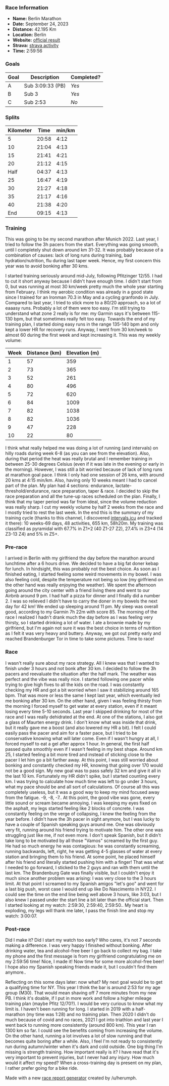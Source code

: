 
### Race Information
* **Name:** Berlin Marathon
* **Date:** September 24, 2023
* **Distance:** 42.195 Km
* **Location:** Berlin
* **Website:** [official result](https://berlin.r.mikatiming.com/2023/?content=detail&fpid=search&pid=search&idp=HCH3C0OH77B79&lang=EN_CAP&event=BML&event_main_group=BMW+BERLIN+MARATHON&search%5Bname%5D=Campolongo&search_event=BML)
* **Strava:** [strava activity](https://www.strava.com/activities/9910402390?share_sig=15B2CB921695804189&utm_medium=social&utm_source=ios_share)
* **Time:** 2:59:56

### Goals
| Goal | Description | Completed? |
|------|------------------|-------|
| A    | Sub 3:09:33 (PB) | *Yes* |
| B    | Sub 3    		  | *Yes* |
| C    | Sub 2:53 		  | *No*  |

### Splits
| Kilometer | Time | min/km |
|------|-------|------|
| 5    | 20:58 | 4:12 |
| 10   | 21:04 | 4:13 |
| 15   | 21:41 | 4:21 |
| 20   | 21:12 | 4:15 |
| Half | 04:37 | 4:13 |
| 25   | 16:47 | 4:19 |
| 30   | 21:27 | 4:18 |
| 35   | 21:17 | 4:16 |
| 40   | 21:38 | 4:20 |
| End  | 09:15 | 4:13 |

### Training

This was going to be my second marathon after Munich 2022. Last year, I tried to follow the 3h pacers from the start. Everything was going smooth, until I completely shut down around km 31-32. It was probably because of a combination of causes: lack of long runs during training, bad hydration/nutrition, flu during last taper week. Hence, my first concern this year was to avoid bonking after 30 kms. 

I started training seriously around mid-July, following Pfitzinger 12/55. I had to cut it short anyway because I didn't have enough time. I didn't start from 0, but was running at most 30 km/week pretty much the whole year starting from February. I think my aerobic condition was already in a good state since I trained for an Ironman 70.3 in May and a cycling granfondo in July. Compared to last year, I tried to stick more to a 80/20 approach, so a lot of eaaasy runs. Probably a lot of them were too easy. I'm still trying to understand what zone 2 really is for me: my Garmin says it's between 115-130 bpm, but that sometimes really felt too easy. Towards the end of my training plan, I started doing easy runs in the range 135-140 bpm and only kept a lower HR for recovery runs. Anyway, I went from 30 km/week to almost 60 during the first week and kept increasing it. This was my weekly volume:

| Week | Distance (km) | Elevation (m) |
|----|-----------|---------------------|
| 1  | 57 | 359  |
| 2  | 73 | 365  |
| 3  | 52 | 261  |
| 4  | 80 | 496  |
| 5  | 72 | 620  |
| 6  | 84 | 1009 |
| 7  | 82 | 1038 |
| 8  | 82 | 1036 |
| 9  | 47 | 228  |
| 10 | 22 | 80   |

I think what really helped me was doing a lot of running (and intervals) on hilly roads during week 6-8 (as you can see from the elevation). Also, during that period the heat was really brutal and I remember training in between 25-30 degrees Celsius (even if it was late in the evening or early in the morning). However, I was still a bit worried because of lack of long runs at marathon goal pace. I think I only had one session of 26 kms, with around 20 kms at 4:15 min/km. Also, having only 10 weeks meant I had to cancel part of the plan. My plan had 4 sections: endurance, lactate-threshold/endurance, race preparation, taper & race. I decided to skip the race preparation and all the tune-up races scheduled on the plan. Finally, I think that my taper period was far from ideal, since the volume reduction was really sharp. I cut my weekly volume by half 2 weeks from the race and I mostly tried to rest the last week. In the end this is the summary of my training cycle (thanks to this channel, I discovered [intervals.icu](https://intervals.icu/) and tracked it there): 10 weeks-69 days, 48 activities, 655 km, 58h20m. My training was classified as pyramidal with 67.7% in Z1+2 (40 Z1-27 Z2), 27.4% in Z3+4 (14 Z3-13 Z4) and 5% in Z5+.

### Pre-race

I arrived in Berlin with my girlfriend the day before the marathon around lunchtime after a 6 hours drive. We decided to have a big fat doner kebap for lunch. In hindsight, this was probably not the best choice. As soon as I finished eating, I started feeling some weird movements in my bowel. I was also feeling cold, despite the temperature not being so low (my girlfriend on the other hand was really enjoying the weather). We spent the afternoon going around the city center with a friend living there and went to our Airbnb around 9 pm. I had half a pizza for dinner and I finally did a number 2. I was so relieved I didn't have to carry the doner in my bowels the next day for 42 km! We ended up sleeping around 11 pm. My sleep was overall good, according to my Garmin 7h 22m with score 85. The morning of the race I realized I hadn't drank much the day before as I was feeling very thirsty, so I started drinking a lot of water. I ate a brownie made by my girlfriend, but I'm again not sure it was the best choice in terms of nutrition as I felt it was very heavy and buttery. Anyway, we got out pretty early and reached Brandenburger Tor in time to take some pictures. Time to race!

### Race

I wasn't really sure about my race strategy. All I knew was that I wanted to finish under 3 hours and not bonk after 30 km. I decided to follow the 3h pacers and reevaluate the situation after the half mark. The weather was perfect and the vibe was really nice. I started following one pacer while trying to give high fives to all the kids on the road. I was constantly checking my HR and got a bit worried when I saw it stabilizing around 165 bpm. That was more or less the same I kept last year, which eventually led me bonking after 30 km. On the other hand, given I was feeling thirsty from the morning I forced myself to get water at every station, even if it meant losing every time 5-10 seconds. Last year I skipped drinking for most of the race and I was really dehidrated at the end. At one of the stations, I also got a glass of Maurten energy drink. I don't know what was inside that drink, but it really gave me a boost (and also lowered my HR a bit). I felt I could easily pass the pacer and aim for a faster pace, but I tried to be conservative knowing what will later come. Even if I wasn't hungry at all, I forced myself to eat a gel after approx 1 hour. In general, the first half passed quite smoothly even if I wasn't feeling in my best shape. Around km 25, I started feeling a bit more tired and instead of sticking close to the pacer I let him go a bit farther away. At this point, I was still worried about bonking and constantly checked my HR, knowing that going over 170 would not be a good sign. My new goal was to pass safely 32 km and give it all in the last 10 km. Fortunately my HR didn't spike, but I started counting every km. I was trying to calculate how much time was left to go under 3 hours, what my pace should be and all sort of calculations. Of course all this was completely useless, but it was a good way to keep my mind focused away from the fatigue. -9, -8, -7.. At this point, the good vibe was gone, every little sound or scream became annoying. I was keeping my eyes fixed on the asphalt, my legs started feeling like 2 blocks of concrete. I was constantly feeling on the verge of collapsing, I knew the feeling from the year before. I didn't have the 3h pacer in sight anymore, but I was lucky to have a couple of Spanish speaking guys around me. One was obviously very fit, running around his friend trying to motivate him. The other one was struggling just like me, if not even more. I don't speak Spanish, but it didn't take long to be motivated by all those "Vamos" screamed by the first guy. He had so much energy he was contagious: he was constantly screaming, running backwards, left, right, he was getting 4-5 glasses of water at every station and bringing them to his friend. At some point, he placed himself after his friend and literally started pushing him with a finger! That was what I needed to go forward, I sticked to the 2 guys and ran with them until the last km. The Brandenburg Gate was finally visible, but I couldn't enjoy it much since another problem was arising: I was very close to the 3 hours limit. At that point I screamed to my Spanish amigos "let's goo" and went for a last big push, worst case I would end up like Do Nascimento in NY22. I could see the time on the end line being well above 3 hours, like 3:03, but I also knew I passed under the start line a bit later than the official start. Then I started looking at my watch: 2:59:30, 2:59:40, 2:59:50.. My heart is exploding, my legs will thank me later, I pass the finish line and stop my watch: 3:00:07.

### Post-race

Did I make it? Did I start my watch too early? Who cares, it's not 7 seconds making a difference. I was very happy I finished without bonking. After drinking water, tea and alcohol-free beer I go back to collect my bag. I take my phone and the first message is from my girlfriend congratulating me on my 2:59:56 time! Nice, I made it! Now time for some more alcohol-free beer! I hope also my Spanish speaking friends made it, but I couldn't find them anymore.. 

Reflecting on this some days later: now what? My next goal would be to get a qualifying time for NY. This year I think the bar is around 2:53 for my age group (M30). That would mean shaving off 7 more minutes from my new PB. I think it's doable, if I put in more work and follow a higher mileage training plan (maybe Pfitz 12/70?). I would be very curious to know what my limit is. I haven't been running for long. I started in 2019 with a half-marathon (my time was 1:28) and no training plan. Then 2020 I didn't do much because of covid and no races, 2021 I got into triathlon and last year I went back to running more consistently (around 800 km). This year I ran 1300 km so far. I could see the benefits coming from increasing the volume. On the other hand, running a lot involves a lot of slow running and that becomes quite boring after a while. Also, I feel I'm not ready to consistently run during autumn/winter when it's dark and cold outside. One big thing I'm missing is strength training. How important really is it? I have read that it's very important to prevent injuries, but I never had any injury. How much would it affect my speed? When a cross-training day is present on my plan, I rather prefer going for a bike ride.


Made with a new [race report generator](http://sfdavis.com/racereports/) created by /u/herumph.